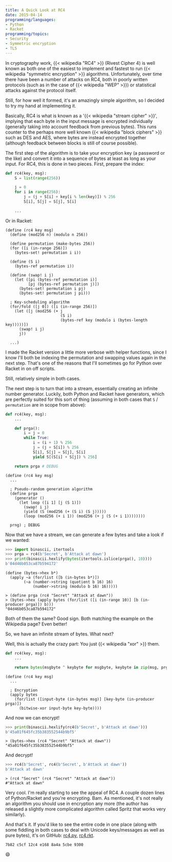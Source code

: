 ```yaml
---
title: A Quick Look at RC4
date: 2015-04-14
programming/languages:
- Python
- Racket
programming/topics:
- Security
- Symmetric encryption
- TLS
---
```

In cryptography work, {{< wikipedia "RC4" >}} (Rivest Cipher 4) is well known as both one of the easiest to implement and fastest to run {{< wikipedia "symmetric encryption" >}} algorithms. Unfortunately, over time there have been a number of attacks on RC4, both in poorly written protocols (such as in the case of {{< wikipedia "WEP" >}}) or statistical attacks against the protocol itself.

Still, for how well it formed, it's an amazingly simple algorithm, so I decided to try my hand at implementing it.

<!--more-->

Basically, RC4 is what is known as a '{{< wikipedia "stream cipher" >}}', implying that each byte in the input message is encrypted individually (generally taking into account feedback from previous bytes). This runs counter to the perhaps more well known {{< wikipedia "block ciphers" >}} such as DES and AES, where bytes are instead encrypted together (although feedback between blocks is still of course possible).

The first step of the algorithm is to take your encryption key (a password or the like) and convert it into a sequence of bytes at least as long as your input. For RC4, this is done in two pieces. First, prepare the index:

```python
def rc4(key, msg):
    S = list(range(256))

    j = 0
    for i in range(256):
        j = (j + S[i] + key[i % len(key)]) % 256
        S[i], S[j] = S[j], S[i]

    ...
```

Or in Racket:

```racket
(define (rc4 key msg)
  (define (mod256 n) (modulo n 256))

  (define permutation (make-bytes 256))
  (for ([i (in-range 256)])
    (bytes-set! permutation i i))

  (define (S i)
    (bytes-ref permutation i))

  (define (swap! i j)
    (let ([pi (bytes-ref permutation i)]
          [pj (bytes-ref permutation j)])
      (bytes-set! permutation i pj)
      (bytes-set! permutation j pi)))

  ; Key-scheduling algorithm
  (for/fold ([j 0]) ([i (in-range 256)])
    (let ([j (mod256 (+ j
                        (S i)
                        (bytes-ref key (modulo i (bytes-length key)))))])
      (swap! i j)
      j))

  ...)
```

I made the Racket version a little more verbose with helper functions, since I know I'll both be indexing the permutation and swapping values again in the next step. That's one of the reasons that I'll sometimes go for Python over Racket in on off scripts.

Still, relatively simple in both cases.

The next step is to turn that into a stream, essentially creating an infinite number generator. Luckily, both Python and Racket have generators, which are perfectly suited for this sort of thing (assuming in both cases that `S` / `permutation` are in scope from above):

```python
def rc4(key, msg):
    ...

    def prga():
        i = j = 0
        while True:
            i = (i + 1) % 256
            j = (j + S[i]) % 256
            S[i], S[j] = S[j], S[i]
            yield S[(S[i] + S[j]) % 256]

    return prga # DEBUG
```

```racket
(define (rc4 key msg)
  ...

  ; Pseudo-random generation algorithm
  (define prga
    (generator ()
      (let loop ([i 1] [j (S 1)])
        (swap! i j)
        (yield (S (mod256 (+ (S i) (S j)))))
        (loop (mod256 (+ i 1)) (mod256 (+ j (S (+ i 1))))))))

  prng) ; DEBUG
```

Now that we have a stream, we can generate a few bytes and take a look if we wanted:

```python
>>> import binascii, itertools
>>> prga = rc4(b'Secret', b'Attack at dawn')
>>> print(binascii.hexlify(bytes(itertools.islice(prga(), 10))))
b'04d46b053ca87b594172'
```

```racket
(define (bytes->hex b*)
  (apply ~a (for/list ([b (in-bytes b*)])
        (~a (number->string (quotient b 16) 16)
            (number->string (modulo b 16) 16)))))

> (define prga (rc4 "Secret" "Attack at dawn"))
> (bytes->hex (apply bytes (for/list ([i (in-range 10)] [b (in-producer prga)]) b)))
"04d46b053ca87b594172"
```

Both of them the same? Good sign. Both matching the example on the Wikipedia page? Even better!

So, we have an infinite stream of bytes. What next?

Well, this is actually the crazy part: You just {{< wikipedia "xor" >}} them.

```python
def rc4(key, msg):
    ...

    return bytes(msgbyte ^ keybyte for msgbyte, keybyte in zip(msg, prga()))
```

```racket
(define (rc4 key msg)
  ...

  ; Encryption
  (apply bytes
    (for/list ([input-byte (in-bytes msg)] [key-byte (in-producer prga)])
      (bitwise-xor input-byte key-byte))))
```

And now we can encrypt!

```python
>>> print(binascii.hexlify(rc4(b'Secret', b'Attack at dawn')))
b'45a01f645fc35b383552544b9bf5'
```

```racket
> (bytes->hex (rc4 "Secret" "Attack at dawn"))
"45a01f645fc35b383552544b9bf5"
```

And decrypt!

```python
>>> rc4(b'Secret', rc4(b'Secret', b'Attack at dawn'))
b'Attack at dawn'
```

```racket
> (rc4 "Secret" (rc4 "Secret" "Attack at dawn"))
#"Attack at dawn"
```

Very cool. I'm really starting to see the appeal of RC4. A couple dozen lines of Python/Racket and you're encrypting. Bam. As mentioned, it's not really an algorithm you should use in encryption any more (the author has released a slightly more complicated algorithm called Spritz that works very similarly).

And that's it. If you'd like to see the entire code in one place (along with some fiddling in both cases to deal with Unicode keys/messages as well as pure bytes), it's on GitHub: <a href="https://github.com/jpverkamp/small-projects/blob/master/blog/rc4.py">rc4.py</a>, <a href="https://github.com/jpverkamp/small-projects/blob/master/blog/rc4.rkt">rc4.rkt</a>.

`7b82 c5cf 12c4 e168 8a4a 5cbe 9300`

:smile:
